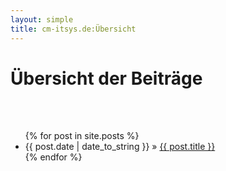 ```yaml
---
layout: simple
title: cm-itsys.de:Übersicht
---
```

<div id="allpostings">
  <h1>Übersicht der Beiträge</h1>
<br>
	<br>
<ul>
  {% for post in site.posts %}
    <li>
	<span>{{ post.date | date_to_string }}</span> &raquo; <a href="{{ post.url }}">{{ post.title }}</a>
   </li>
  {% endfor %}
</ul>

</div>
